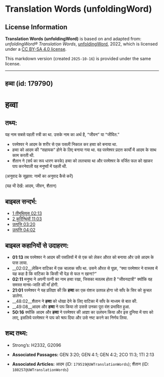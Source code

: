 # Translation Words (unfoldingWord)

## License Information

**Translation Words (unfoldingWord)** is based on and adapted from: _unfoldingWord® Translation Words_, [unfoldingWord](https://unfoldingword.org/utw), 2022, which is licensed under a [CC BY-SA 4.0 license](https://creativecommons.org/licenses/by-sa/4.0/legalcode.en).

This markdown version (created `2025-10-16`) is provided under the same license.



--------------------------------

## हव्वा (id: 179790)

हव्वा
=====

तथ्य:
-----

यह नाम सबसे पहली स्त्री का था. उसके नाम का अर्थ है, “जीवन” या “जीवित.”

* परमेश्वर ने आदम के शरीर से एक पसली निकाल कर हव्वा को बनाया था.
* हव्वा को आदम की “सहायक” होने के लिए बनाया गया था. वह परमेश्वर प्रदत्त कार्यों में आदम के साथ काम करती थी.
* शैतान ने (सर्प का रूप धारण करके) हव्वा को ललचाया था और परमेश्वर के वर्जित फल को खाकर पाप करनेवाली वह मनुष्यों में पहली थी.

(अनुवाद के सुझाव: नामों का अनुवाद कैसे करें)

(यह भी देखें: आदम, जीवन, शैतान)

बाइबल सन्दर्भ:
--------------

* [1 तीमुथियुस 02:13](https://ref.ly/1Tim0:0)
* [2 कुरिन्थियों 11:03](https://ref.ly/2Cor0:0)
* [उत्पत्ति 03:20](https://ref.ly/Gen3:20)
* [उत्पत्ति 04:02](https://ref.ly/Gen4:2)

बाइबल कहानियों से उदाहरण:
-------------------------

* **01:13** तब परमेश्वर ने आदम की पसलियों में से एक को लेकर औरत को बनाया और उसे आदम के पास लाया.
* \_\_02:02\_\_लेकिन वाटिका में एक चालाक साँप था. उसने औरत से पूछा, “क्या परमेश्वर ने वास्तव में यह कहा है कि वाटिका के किसी भी पेड़ से फल न खाना?”
* **02:11** मनुष्य ने अपनी पत्नी का नाम हव्वा रखा, जिसका मतलब होता है "जीवनदात्री" क्योंकि वह समस्त मानव\-जाति की माँ होगी.
* **21:01** परमेश्वर ने यह प्रतिज्ञा की कि **हव्वा** का एक वंशज उतपन्न होगा जो साँप के सिर को कुचल डालेगा.
* \_\_48:02\_\_शैतान ने **हव्वा** को धोखा देने के लिए वाटिका में साँप के माध्यम से बात की.
* \_\_49:08\_\_आदम और **हव्वा** ने पाप किया तो उससे उनका पूरा वंश प्रभावित हुआ.
* **50:16** क्योंकि आदम और **हव्वा** ने परमेश्वर की आज्ञा का उलंघन किया और इस दुनिया में पाप को लाए, इसलिये परमेश्वर ने पाप को श्राप दिया और उसे नष्ट करने का निर्णय लिया.

शब्द तथ्य:
----------

* Strong’s: H2332, G2096

* **Associated Passages:** GEN 3:20; GEN 4:1; GEN 4:2; 2CO 11:3; 1TI 2:13
* **Associated Articles:** आदम (ID: `179519@UWTranslationWords`); शैतान (ID: `180257@UWTranslationWords`)

